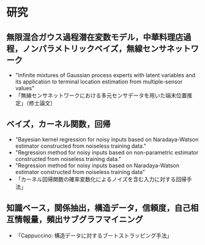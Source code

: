 # 研究

## 無限混合ガウス過程潜在変数モデル，中華料理店過程，ノンパラメトリックベイズ，無線センサネットワーク
- "Infinite mixtures of Gaussian process experts with latent variables and its application to terminal location estimation from multiple-sensor values"
- 「無線センサネットワークにおける多元センサデータを用いた端末位置推定」（修士論文）

## ベイズ，カーネル関数，回帰
- "Bayesian kernel regression for noisy inputs based on Naradaya-Watson estimator constructed from noiseless training data."
- "Regression method for noisy inputs based on non-parametric estimator constructed from noiseless training data."
- "Regression method for noisy inputs based on Naradaya-Watson estimator constructed from noiseless training data"
- 「カーネル回帰関数の確率変数化によるノイズを含む入力に対する回帰手法」

## 知識ベース，関係抽出，構造データ，信頼度，自己相互情報量，頻出サブグラフマイニング
- 「Cappuccino: 構造データに対するブートストラッピング手法」